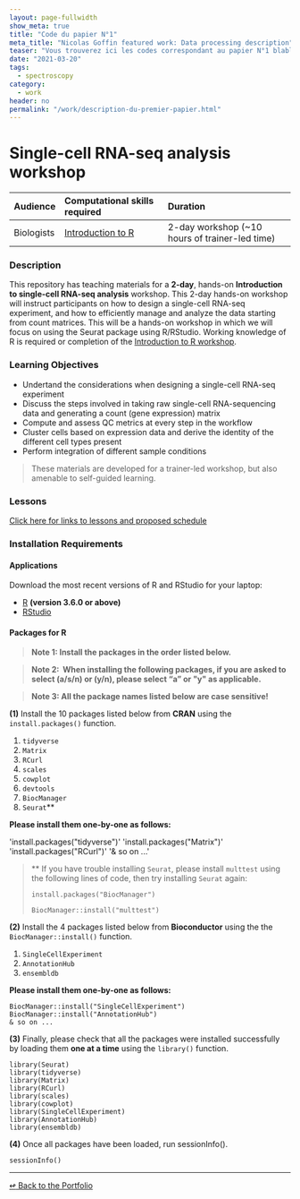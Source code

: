 ```yaml
---
layout: page-fullwidth
show_meta: true
title: "Code du papier N°1"
meta_title: "Nicolas Goffin featured work: Data processing description"
teaser: "Vous trouverez ici les codes correspondant au papier N°1 blablabla."
date: "2021-03-20"
tags:
  - spectroscopy
category:
  - work
header: no
permalink: "/work/description-du-premier-papier.html"
---
```


# Single-cell RNA-seq analysis workshop 

| Audience | Computational skills required| Duration |
:----------|:----------|:----------|
| Biologists | [Introduction to R](https://hbctraining.github.io/Intro-to-R/) | 2-day workshop (~10 hours of trainer-led time)|

### Description

This repository has teaching materials for a **2-day**, hands-on **Introduction to single-cell RNA-seq analysis** workshop. This 2-day hands-on workshop will instruct participants on how to design a single-cell RNA-seq experiment, and how to efficiently manage and analyze the data starting from count matrices. This will be a hands-on workshop in which we will focus on using the Seurat package using R/RStudio. Working knowledge of R is required or completion of the [Introduction to R workshop](https://hbctraining.github.io/Intro-to-R/). 


### Learning Objectives

- Undertand the considerations when designing a single-cell RNA-seq experiment
- Discuss the steps involved in taking raw single-cell RNA-sequencing data and generating a count (gene expression) matrix
- Compute and assess QC metrics at every step in the workflow
- Cluster cells based on expression data and derive the identity of the different cell types present
- Perform integration of different sample conditions

> These materials are developed for a trainer-led workshop, but also amenable to self-guided learning.

### Lessons

[Click here for links to lessons and proposed schedule](schedule)


### Installation Requirements

#### Applications
Download the most recent versions of R and RStudio for your laptop:

 - [R](http://lib.stat.cmu.edu/R/CRAN/) **(version 3.6.0 or above)**
 - [RStudio](https://www.rstudio.com/products/rstudio/download/#download)

#### Packages for R

> **Note 1: Install the packages in the order listed below.**

> **Note 2:  When installing the following packages, if you are asked to select (a/s/n) or (y/n), please select “a” or "y" as applicable.**
 
> **Note 3: All the package names listed below are case sensitive!**

**(1)** Install the 10 packages listed below from **CRAN** using the `install.packages()` function. 

1. `tidyverse`
1. `Matrix`
1. `RCurl`
1. `scales`
1. `cowplot`
1. `devtools`
1. `BiocManager`
1. `Seurat`**

**Please install them one-by-one as follows:**


'install.packages("tidyverse")'
'install.packages("Matrix")'
'install.packages("RCurl")'
'& so on ...'


> ** If you have trouble installing `Seurat`, please install `multtest` using the following lines of code, then try installing `Seurat` again:
>
> `install.packages("BiocManager")`
>
> `BiocManager::install("multtest")`

**(2)** Install the 4 packages listed below from **Bioconductor** using the the `BiocManager::install()` function.

1. `SingleCellExperiment`
1. `AnnotationHub`
1. `ensembldb`

**Please install them one-by-one as follows:**

```{r}
BiocManager::install("SingleCellExperiment")
BiocManager::install("AnnotationHub")
& so on ...
```

**(3)** Finally, please check that all the packages were installed successfully by loading them **one at a time** using the `library()` function.  

```{r}
library(Seurat)
library(tidyverse)
library(Matrix)
library(RCurl)
library(scales)
library(cowplot)
library(SingleCellExperiment)
library(AnnotationHub)
library(ensembldb)
```

**(4)** Once all packages have been loaded, run sessionInfo().  

```{r}
sessionInfo()
```

****

[<span class="back-arrow">&#8619;</span> Back to the Portfolio](/work/)
